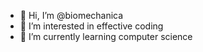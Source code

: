 - 👋 Hi, I’m @biomechanica
- 👀 I’m interested in effective coding
- 🌱 I’m currently learning computer science


<!---
biomechanica/biomechanica is a ✨ special ✨ repository because its `README.md` (this file) appears on your GitHub profile.
You can click the Preview link to take a look at your changes.
--->
